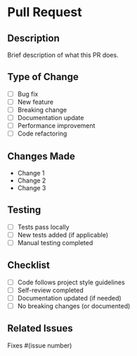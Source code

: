 # Pull Request

## Description
Brief description of what this PR does.

## Type of Change
- [ ] Bug fix
- [ ] New feature
- [ ] Breaking change
- [ ] Documentation update
- [ ] Performance improvement
- [ ] Code refactoring

## Changes Made
- Change 1
- Change 2
- Change 3

## Testing
- [ ] Tests pass locally
- [ ] New tests added (if applicable)
- [ ] Manual testing completed

## Checklist
- [ ] Code follows project style guidelines
- [ ] Self-review completed
- [ ] Documentation updated (if needed)
- [ ] No breaking changes (or documented)

## Related Issues
Fixes #(issue number)
